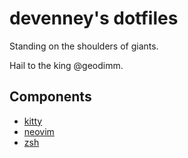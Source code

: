# devenney's dotfiles

Standing on the shoulders of giants.

Hail to the king @geodimm.

## Components

* [kitty](https://github.com/geodimm/dotfiles/blob/main/README.md)
* [neovim](https://neovim.io/)
* [zsh](https://www.zsh.org/)
